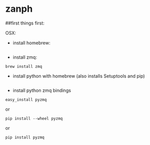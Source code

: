 # zanph

##first things first:

OSX:

* install homebrew:

```/usr/bin/ruby -e "$(curl -fsSL https://raw.githubusercontent.com/Homebrew/install/master/install)"
```
* install zmq:

`brew install zmq`
* install python with homebrew (also installs Setuptools and pip)

```brew install python
```

* install python zmq bindings

`easy_install pyzmq`

or

`pip install --wheel pyzmq`

or

`pip install pyzmq`
